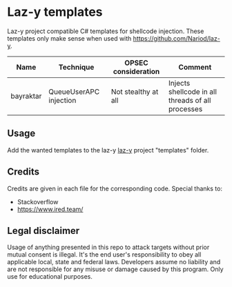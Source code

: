 # Laz-y templates
Laz-y project compatible C# templates for shellcode injection. These templates only make sense when used with https://github.com/Nariod/laz-y.

| Name | Technique | OPSEC consideration | Comment |
| --- | --- | --- | --- |
| bayraktar | QueueUserAPC injection | Not stealthy at all | Injects shellcode in all threads of all processes |

## Usage
Add the wanted templates to the laz-y [laz-y](https://github.com/Nariod/laz-y) project "templates" folder.

## Credits
Credits are given in each file for the corresponding code. Special thanks to:
* Stackoverflow 
* https://www.ired.team/

## Legal disclaimer
Usage of anything presented in this repo to attack targets without prior mutual consent is illegal. It's the end user's responsibility to obey all applicable local, state and federal laws. Developers assume no liability and are not responsible for any misuse or damage caused by this program. Only use for educational purposes.